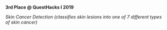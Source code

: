 **3rd Place @ QuestHacks I 2019**

_Skin Cancer Detection (classifies skin lesions into one of 7 different types of skin cancer)_
